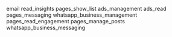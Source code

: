 email
read_insights
pages_show_list
ads_management
ads_read
pages_messaging
whatsapp_business_management
pages_read_engagement
pages_manage_posts
whatsapp_business_messaging